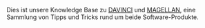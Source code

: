 Dies ist unsere Knowledge Base zu [DAVINCI](https://davinci.stueber.de) und [MAGELLAN](https://magellan.stueber.de), eine Sammlung von Tipps und Tricks rund um beide Software-Produkte. 
